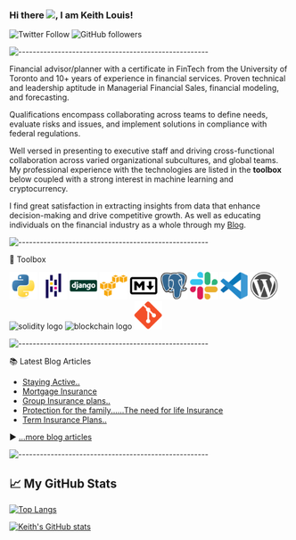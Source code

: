 ### Hi there <img src="https://raw.githubusercontent.com/MartinHeinz/MartinHeinz/master/wave.gif" width="30px">, I am Keith Louis!


![Twitter Follow](https://img.shields.io/twitter/follow/kweyol?label=follow%20me%20on%20twitter&style=social) ![GitHub followers](https://img.shields.io/github/followers/keithlouis?style=social)

![-----------------------------------------------------](https://raw.githubusercontent.com/andreasbm/readme/master/assets/lines/rainbow.png)

Financial advisor/planner with a certificate in FinTech from the University of Toronto and 10+ years of
experience in financial services. Proven technical and leadership aptitude in Managerial Financial Sales, financial modeling, and forecasting. 

Qualifications encompass collaborating across teams to define needs, evaluate risks and issues, and implement solutions in compliance with federal
regulations. 

Well versed in presenting to executive staff and driving cross-functional collaboration across varied organizational subcultures, and global teams. My professional experience with the technologies are listed in the  **toolbox** below coupled with a strong interest in machine learning and cryptocurrency.

I find great satisfaction in extracting insights from data that enhance decision-making and drive competitive growth. As well as educating individuals on the financial industry as a whole through my [Blog](https://www.immigrantfinancial.com/).

![-----------------------------------------------------](https://raw.githubusercontent.com/andreasbm/readme/master/assets/lines/rainbow.png)

🧰 Toolbox

<img src="https://github.com/devicons/devicon/blob/master/icons/python/python-original.svg" alt="Python logo" width="50" height="50" /> <img src="https://github.com/devicons/devicon/blob/master/icons/pandas/pandas-original.svg" alt="Pandas logo" width="50" height="50" /> <img src="https://github.com/devicons/devicon/blob/master/icons/django/django-original.svg" alt="django logo" width="50" height="50" /> <img src="https://github.com/devicons/devicon/blob/master/icons/amazonwebservices/amazonwebservices-original.svg" alt="amazonwebservices logo" width="50" height="50" /> <img src="https://github.com/devicons/devicon/blob/master/icons/markdown/markdown-original.svg" alt="markdown logo" width="50" height="50" /> <img src="https://github.com/devicons/devicon/blob/master/icons/postgresql/postgresql-original.svg" alt="postgresql logo" width="50" height="50" /> <img src="https://github.com/devicons/devicon/blob/master/icons/slack/slack-original.svg" alt="slack logo" width="50" height="50" /> <img src="https://github.com/devicons/devicon/blob/master/icons/vscode/vscode-original.svg" alt="visual studio code logo" width="50" height="50" /> <img src="https://github.com/devicons/devicon/blob/master/icons/wordpress/wordpress-plain.svg" alt="wordpress logo" width="50" height="50" /> <img src="https://cdn.worldvectorlogo.com/logos/solidity.svg" alt="solidity logo" width="50" height="50" /> <img src="https://cdn.worldvectorlogo.com/logos/blockchain.svg" alt="blockchain logo" width="50" height="50" /> <img src="https://github.com/devicons/devicon/blob/master/icons/git/git-original.svg" alt="Python logo" width="50" height="50" />

![-----------------------------------------------------](https://raw.githubusercontent.com/andreasbm/readme/master/assets/lines/rainbow.png)


📚 Latest Blog Articles

<!-- BLOG-POST-LIST:START -->
- [Staying Active..](/blog/staying-active)
- [Mortgage Insurance](/blog/2020/10/14/mortgage-insurance)
- [Group Insurance plans..](/blog/group-insurance)
- [Protection for the family......The need for life Insurance](/blog/2018/08/18/protection-for-the-family)
- [Term Insurance Plans..](/blog/2020/07/20/term-insurance-plans)
<!-- BLOG-POST-LIST:END -->

▶ [...more blog articles](https://www.immigrantfinancial.com)

![-----------------------------------------------------](https://raw.githubusercontent.com/andreasbm/readme/master/assets/lines/rainbow.png)

## &#x1f4c8; My GitHub Stats

[![Top Langs](https://github-readme-stats.vercel.app/api/top-langs/?username=keithlouis&hide=java,html,css&theme=cobalt)](https://github.com/anuraghazra/github-readme-stats)

[![Keith's GitHub stats](https://github-readme-stats.vercel.app/api?username=keithlouis&theme=cobalt)](https://github.com/anuraghazra/github-readme-stats)



<!--
**keithlouis/keithlouis** is a ✨ _special_ ✨ repository because its `README.md` (this file) appears on your GitHub profile.

Here are some ideas to get you started:

- 🔭 I’m currently working on ...
- 🌱 I’m currently learning ...
- 👯 I’m looking to collaborate on ...
- 🤔 I’m looking for help with ...
- 💬 Ask me about ...
- 📫 How to reach me: ...
- 😄 Pronouns: ...
- ⚡ Fun fact: ...
-->
